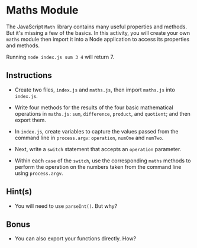# Maths Module

The JavaScript `Math` library contains many useful properties and methods. But it's missing a few of the basics. In this activity, you will create your own `maths` module then import it into a Node application to access its properties and methods.

Running `node index.js sum 3 4` will return 7.

## Instructions

* Create two files, `index.js` and `maths.js`, then import `maths.js` into `index.js`.

* Write four methods for the results of the four basic mathematical operations in `maths.js`: `sum`, `difference`, `product`, and `quotient`; and then export them.

* In `index.js`, create variables to capture the values passed from the command line in `process.argv`: `operation`, `numOne` and `numTwo`.

* Next, write a `switch` statement that accepts an `operation` parameter.

* Within each `case` of the `switch`, use the corresponding `maths` methods to perform the operation on the numbers taken from the command line using `process.argv`.

## Hint(s)

* You will need to use `parseInt()`. But why?

## Bonus

* You can also export your functions directly. How? 
